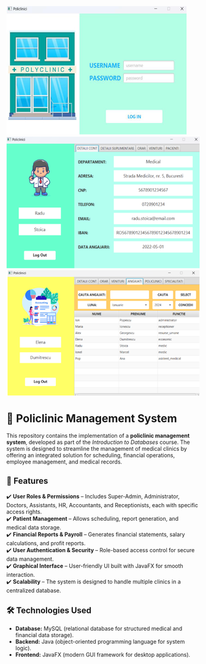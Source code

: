 ![plot](./images/login.png)
![plot](./images/user1.png)
![plot](./images/user2.png)
# 📌 Policlinic Management System  

This repository contains the implementation of a **policlinic management system**, developed as part of the *Introduction to Databases* course. The system is designed to streamline the management of medical clinics by offering an integrated solution for scheduling, financial operations, employee management, and medical records.  

## 📂 Features  

✔️ **User Roles & Permissions** – Includes Super-Admin, Administrator, Doctors, Assistants, HR, Accountants, and Receptionists, each with specific access rights.  
✔️ **Patient Management** – Allows scheduling, report generation, and medical data storage.  
✔️ **Financial Reports & Payroll** – Generates financial statements, salary calculations, and profit reports.  
✔️ **User Authentication & Security** – Role-based access control for secure data management.  
✔️ **Graphical Interface** – User-friendly UI built with JavaFX for smooth interaction.  
✔️ **Scalability** – The system is designed to handle multiple clinics in a centralized database.  

## 🛠️ Technologies Used  

- **Database:** MySQL (relational database for structured medical and financial data storage).  
- **Backend:** Java (object-oriented programming language for system logic).  
- **Frontend:** JavaFX (modern GUI framework for desktop applications).  

